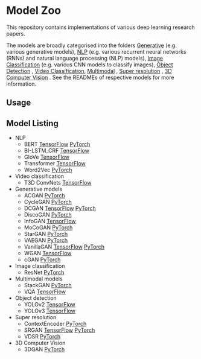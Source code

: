 # Model Zoo

This repository contains implementations of various deep learning research papers. 

The models are broadly categorised into the folders [Generative](/generative_models) (e.g. various generative models), [NLP](/NLP) (e.g. various recurrent neural networks (RNNs) and natural language processing (NLP) models), [Image Classification](/image_classification) (e.g. various CNN models to classify images), [Object Detection](/object_detection) , [Video Classification](/Video_Classification), [Multimodal](/multimodal_models) , [Super resolution](/super_resolution) , [3D Computer Vision](/vision3d) . See the READMEs of respective models for more information.

## Usage


## Model Listing

* NLP 
  * BERT [TensorFlow](NLP/BERT_TensorFlow) [PyTorch](NLP/BERT_PyTorch)
  * BI-LSTM_CRF [TensorFlow](NLP/BI-LSTM_CRF_Tensorflow)
  * GloVe [TensorFlow](NLP/GloVe_TensorFlow)
  * Transformer [TensorFlow](NLP/Transformer_Tensorflow)
  * Word2Vec [PyTorch](Word2Vec_PyTorch)
* Video classification 
  * T3D ConvNets [TensorFlow](Video_Classification/T3D_tensorflow)
* Generative models
  * ACGAN [PyTorch](generative_models/ACGAN_PyTorch)
  * CycleGAN [PyTorch](generative_models/CycleGAN_PyTorch)
  * DCGAN [TensorFlow](generative_models/DCGAN_TensorFlow) [PyTorch](generative_models/DCGAN_PyTorch) 
  * DiscoGAN [PyTorch](generative_models/DiscoGAN_pytorch)
  * InfoGAN [TensorFlow](generative_models/InfoGAN_TensorFlow)
  * MoCoGAN [PyTorch](generative_models/MoCoGAN_PyTorch)
  * StarGAN [PyTorch](generative_models/StarGAN_PyTorch)
  * VAEGAN [PyTorch](generative_models/VAEGAN_PyTorch)
  * VanillaGAN [TensorFlow](generative_models/VanillaGAN_TensorFlow) [PyTorch](generative_models/VanillaGAN_PyTorch)
  * WGAN [TensorFlow](generative_models/WGAN_Tensorflow)
  * cGAN [PyTorch](generative_models/cGAN_PyTorch)
* Image classification
  * ResNet [PyTorch](image_classification/ResNet_PyTorch)
* Multimodal models
  * StackGAN [PyTorch](multimodal_models/StackGAN_PyTorch)
  * VQA [TensorFlow](multimodal_models/VQA_TensorFlow)
* Object detection
  * YOLOv2 [TensorFlow](object_detection/YOLOv2_tensorflow)
  * YOLOv3 [TensorFlow](object_detection/YOLOv3_TensorFlow)
* Super resolution
  * ContextEncoder [PyTorch](super_resolution/ContextEncoder_PyTorch)
  * SRGAN [TensorFlow](super_resolution/SRGAN_tensorflow) [PyTorch](super_resolution/SRGAN_PyTorch)
  * VDSR [PyTorch](super_resolution/VDSR_PyTorch)
* 3D Computer Vision
  * 3DGAN [PyTorch](vision3d/3DGAN_PyTorch)
